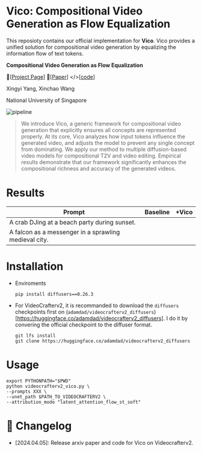 # Vico: Compositional Video Generation as Flow Equalization
This reposioty contains our official implementation for **Vico**. Vico provides a unified solution for compositional video generation by equalizing the information flow of text tokens.

**Compositional Video Generation as Flow Equalization**

🥯[[Project Page](https://adamdad.github.io/vico/)] 📝[[Paper](https://arxiv.org/abs/2404.06091)] </>[[code](https://github.com/Adamdad/vico)]

Xingyi Yang, Xinchao Wang

National University of Singapore


![pipeline](https://adamdad.github.io/vico/static/images/teaser.jpg)


> We introduce Vico, a generic framework for compositional video generation that explicitly ensures all concepts are represented properly. At its core, Vico analyzes how input tokens influence the generated video, and adjusts the model to prevent any single concept from dominating. We apply our method to multiple diffusion-based video models for compositional T2V and video editing. Empirical results demonstrate that our framework significantly enhances the compositional richness and accuracy of the generated videos.

# Results
| Prompt | Baseline | +Vico |
| --- |  --- |  --- | 
| A crab DJing at a beach party during sunset. | | |
| A falcon as a messenger in a sprawling medieval city. | | |

# Installation
- Enviroments
    ```shell
    pip install diffusers==0.26.3
    ```

- For VideoCrafterv2, it is recommanded to download the `diffusers` checkpoints first on (`adamdad/videocrafterv2_diffusers`)[https://huggingface.co/adamdad/videocrafterv2_diffusers]. I do it by convering the official checkpoint to the diffuser format.
    ```shell
    git lfs install
    git clone https://huggingface.co/adamdad/videocrafterv2_diffusers
    ```

# Usage
```shell
export PYTHONPATH="$PWD"
python videocrafterv2_vico.py \
--prompts XXX \
--unet_path $PATH_TO_VIDEOCRAFTERV2 \
--attribution_mode "latent_attention_flow_st_soft" 
```

# 📝 Changelog 
- [2024.04.05]: Release arxiv paper and code for Vico on Videocrafterv2.

